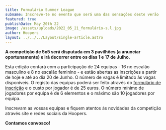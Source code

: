 ```yaml
---
title: Formulário Summer League
subname: Inscreve-te no evento que será uma das sensações deste verão
featured: true
publishDate: May 20th 22
image: /assets/uploads/2022_05_21_formulário-s.l.jpg
author: Hoopers
layout: ../../../Layout/single-article.astro
---
```



**A competição de 5x5 será disputada em 3 pavilhões (a anunciar oportunamente) e irá decorrer entre os dias 1 e 17 de Julho.**



Esta edição contará com a participação de 24 equipas - 16 no escalão masculino e 8 no escalão feminino - e estão abertas as inscrições a partir de hoje e até ao dia 20 de Junho. O número de vagas é limitado às vagas disponíveis. O registo das equipas poderá ser feito através do [formulário de inscrição](https://form.typeform.com/to/NTWY2KVm) e o custo por jogador é de 25 euros. O número mínimo de jogadores por equipa é de 6 elementos e o máximo são 10 jogadores por equipa.

<!--StartFragment-->

Inscrevam as vossas equipas e fiquem atentos às novidades da competição através site e redes sociais da Hoopers.



**Contamos convosco!**



<!--EndFragment-->